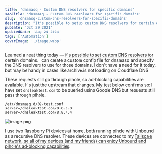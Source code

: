 ```yaml
---
title: 'dnsmasq - Custom DNS resolvers for specific domains'
seoTitle: 'dnsmasq - Custom DNS resolvers for specific domains'
slug: 'dnsmasq-custom-dns-resolvers-for-specific-domains'
description: "It's possible to setup custom DNS resolvers for certain domains using a dnsmasq config file. Requests still pass through pihole, for ad-blocking capabilities."
pubDate: 'Oct 29 2021'
updatedDate: 'Aug 24 2024'
tags: ['Automation']
coverImage: './image.webp'
---
```


Learned a neat thing today — [it's possible to set custom DNS resolvers for certain domains](https://news.ycombinator.com/item?id=29026068). I can create a custom config file for dnsmasq and specify the DNS resolvers to use for those domains. I don't have a need for it today, but may be handy in cases like archive.is not loading on Cloudflare DNS.

These requests still go through pihole, so ad-blocking capabilities are available. It's just the upstream that changes. My test below confirms so: I have set `dnsleaktest.com` to be queried using Google DNS but requests still pass through pihole.

```text
/etc/dnsmasq.d/02-test.conf
server=/dnsleaktest.com/8.8.8.8
server=/dnsleaktest.com/8.8.4.4
```

![image.png](https://portfolio.75d17a47b6c80ac40b0e7e44a4a8517d.r2.cloudflarestorage.com/blog/assets/dnsmasq-custom-dns-resolvers-for-specific-domains-42362915-5cb1-4239-b9c9-2284826ef946.png?X-Amz-Algorithm=AWS4-HMAC-SHA256&X-Amz-Content-Sha256=UNSIGNED-PAYLOAD&X-Amz-Credential=8367778c331a87824282df96c3af94ca%2F20240825%2Fauto%2Fs3%2Faws4_request&X-Amz-Date=20240825T062628Z&X-Amz-Expires=3600&X-Amz-Signature=d26e83e47d6ba0bafbf28dee5dce9e918b2c33f254934f359ac125272e395d96&X-Amz-SignedHeaders=host&x-id=GetObject)

I use two Raspberry Pi devices at home, both running pihole with Unbound as a recursive DNS resolver. These devices are connected to my [Tailscale network, so all of my devices (and my friends) can enjoy Unbound and pihole's ad-blocking capabilities](https://blogarunsathiya.wordpress.com/2021/03/30/pi-hole-on-tailscale/).
